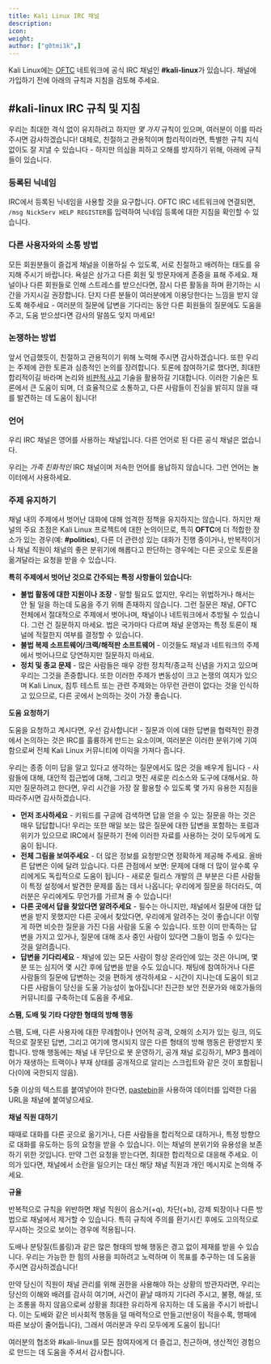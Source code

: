 ```yaml
---
title: Kali Linux IRC 채널
description:
icon:
weight:
author: ["g0tmi1k",]
---
```


Kali Linux에는 [OFTC](https://oftc.net/) 네트워크에 공식 IRC 채널인 **#kali-linux**가 있습니다. 채널에 가입하기 전에 아래의 규칙과 지침을 검토해 주세요.

## #kali-linux IRC 규칙 및 지침

우리는 최대한 격식 없이 유지하려고 하지만 _몇 가지_ 규칙이 있으며, 여러분이 이를 따라주시면 감사하겠습니다! 대체로, 친절하고 관용적이며 합리적이라면, 특별한 규칙 지식 없이도 잘 지낼 수 있습니다 - 하지만 의심을 피하고 오해를 방지하기 위해, 아래에 규칙들이 있습니다.

### 등록된 닉네임

IRC에서 등록된 닉네임을 사용할 것을 요구합니다. OFTC IRC 네트워크에 연결되면, `/msg NickServ HELP REGISTER`를 입력하여 닉네임 등록에 대한 지침을 확인할 수 있습니다.

### 다른 사용자와의 소통 방법

모든 회원분들이 즐겁게 채널을 이용하실 수 있도록, 서로 친절하고 배려하는 태도를 유지해 주시기 바랍니다. 욕설은 삼가고 다른 회원 및 방문자에게 존중을 표해 주세요. 채널이나 다른 회원들로 인해 스트레스를 받으신다면, 잠시 다른 활동을 하며 환기하는 시간을 가지시길 권장합니다. 단지 다른 분들이 여러분에게 이용당한다는 느낌을 받지 않도록 해주세요 - 여러분의 질문에 답변을 기다리는 동안 다른 회원들의 질문에도 도움을 주고, 도움 받으셨다면 감사의 말씀도 잊지 마세요!

### 논쟁하는 방법

앞서 언급했듯이, 친절하고 관용적이기 위해 노력해 주시면 감사하겠습니다. 또한 우리는 주제에 관한 토론과 심층적인 논의를 장려합니다. 토론에 참여하기로 했다면, 최대한 합리적이길 바라며 논리와 [비판적 사고](https://www.criticalthinking.org/) 기술을 활용하길 기대합니다. 이러한 기술은 토론에서 큰 도움이 되며, 더 효율적으로 소통하고, 다른 사람들이 진실을 밝히지 않을 때를 발견하는 데 도움이 됩니다!

### 언어

우리 IRC 채널은 영어를 사용하는 채널입니다. 다른 언어로 된 다른 공식 채널은 없습니다.

우리는 _가족 친화적인_ IRC 채널이며 저속한 언어를 용납하지 않습니다. 그런 언어는 놀이터에서 사용하세요.

### 주제 유지하기

채널 내의 주제에서 벗어난 대화에 대해 엄격한 정책을 유지하지는 않습니다. 하지만 채널의 주요 초점은 Kali Linux 프로젝트에 대한 논의이므로, 특히 **OFTC**에 더 적합한 장소가 있는 경우(예: **#politics**), 다른 더 관련성 있는 대화가 진행 중이거나, 반복적이거나 채널 직원이 채널의 좋은 분위기에 해롭다고 판단하는 경우에는 다른 곳으로 토론을 옮겨달라는 요청을 받을 수 있습니다.

**특히 주제에서 벗어난 것으로 간주되는 특정 사항들이 있습니다:**

- **불법 활동에 대한 지원이나 조장** - 말할 필요도 없지만, 우리는 위법하거나 해서는 안 될 일을 하는데 도움을 주기 위해 존재하지 않습니다. 그런 질문은 채널, OFTC 전체에서 절대적으로 주제에서 벗어나며, 채널이나 네트워크에서 추방될 수 있습니다. 그런 건 질문하지 마세요. 법은 국가마다 다르며 채널 운영자는 특정 토론이 채널에 적절한지 여부를 결정할 수 있습니다.
- **불법 복제 소프트웨어/크랙/해적판 소프트웨어** - 이것들도 채널과 네트워크의 주제에서 벗어나므로 당연하지만 질문하지 마세요.
- **정치 및 종교 문제** - 많은 사람들은 매우 강한 정치적/종교적 신념을 가지고 있으며 우리는 그것을 존중합니다. 또한 이러한 주제가 변동성이 크고 논쟁의 여지가 있으며 Kali Linux, 침투 테스트 또는 관련 주제와는 아무런 관련이 없다는 것을 인식하고 있으므로, 다른 곳에서 논의하는 것이 가장 좋습니다.

**도움 요청하기**

도움을 요청하고 계시다면, 우선 감사합니다! - 질문과 이에 대한 답변을 협력적인 환경에서 논의하는 것은 IRC를 훌륭하게 만드는 요소이며, 여러분은 이러한 분위기에 기여함으로써 전체 Kali Linux 커뮤니티에 이익을 가져다 줍니다.

우리는 종종 이미 답을 알고 있다고 생각하는 질문에서도 많은 것을 배우게 됩니다 - 사람들에 대해, 대안적 접근법에 대해, 그리고 멋진 새로운 리소스와 도구에 대해서요. 하지만 질문하려고 한다면, 우리 시간을 가장 잘 활용할 수 있도록 몇 가지 유용한 지침을 따라주시면 감사하겠습니다.

- **먼저 조사하세요** - 키워드를 구글에 검색하면 답을 얻을 수 있는 질문을 하는 것은 매우 답답합니다! 우리는 또한 매일 보는 많은 질문에 대한 답변을 포함하는 포럼과 위키가 있으므로 IRC에서 질문하기 전에 이러한 자료를 사용하는 것이 모두에게 도움이 됩니다.
- **전체 그림을 보여주세요** - 더 많은 정보를 요청받으면 정확하게 제공해 주세요. 올바른 답변은 이에 달려 있습니다. 다른 관점에서 보면: 문제에 대해 더 많이 알수록 우리에게도 독립적으로 도움이 됩니다 - 새로운 릴리스 개발의 큰 부분은 다른 사람들이 특정 설정에서 발견한 문제를 돕는 데서 나옵니다; 우리에게 질문을 하더라도, 여러분은 우리에게도 무언가를 가르쳐 줄 수 있습니다!
- **다른 곳에서 답을 찾았다면 알려주세요** - 필수는 아니지만, 채널에서 질문에 대한 답변을 받지 못했지만 다른 곳에서 찾았다면, 우리에게 알려주는 것이 좋습니다! 이렇게 하면 비슷한 질문을 가진 다음 사람을 도울 수 있습니다. 또한 이미 만족하는 답변을 가지고 있거나, 질문에 대해 조사 중인 사람이 있다면 그들이 멈출 수 있다는 것을 알려줍니다.
- **답변을 기다리세요** - 채널에 있는 모든 사람이 항상 온라인에 있는 것은 아니며, 몇 분 또는 심지어 몇 시간 후에 답변을 받을 수도 있습니다. 채팅에 참여하거나 다른 사람들의 질문에 답변하는 것을 편하게 생각하세요 - 시간이 지나는데 도움이 되고 다른 사람들이 당신을 도울 가능성이 높아집니다! 친근한 보안 전문가와 애호가들의 커뮤니티를 구축하는데 도움을 주세요.

**스팸, 도배 및 기타 다양한 형태의 방해 행동**

스팸, 도배, 다른 사용자에 대한 무례함이나 언어적 공격, 오해의 소지가 있는 링크, 의도적으로 잘못된 답변, 그리고 여기에 명시되지 않은 다른 형태의 방해 행동은 환영받지 못합니다. 방해 행동에는 채널 내 무단으로 봇 운영하기, 공개 채널 로깅하기, MP3 플레이어가 재생하는 트랙이나 부재 상태를 공개적으로 알리는 스크립트와 같은 것이 포함됩니다(이에 국한되지 않음).

5줄 이상의 텍스트를 붙여넣어야 한다면, [pastebin](https://pastebin.com/)을 사용하여 데이터를 입력한 다음 URL을 채널에 붙여넣으세요.

**채널 직원 대하기**

때때로 대화를 다른 곳으로 옮기거나, 다른 사람들을 합리적으로 대하거나, 특정 방향으로 대화를 유도하는 등의 요청을 받을 수 있습니다. 이는 채널의 분위기와 유용성을 보존하기 위한 것입니다. 만약 그런 요청을 받는다면, 최대한 합리적으로 대응해 주세요. 이의가 있다면, 채널에서 소란을 일으키는 대신 해당 채널 직원과 개인 메시지로 논의해 주세요.

**규율**

반복적으로 규칙을 위반하면 채널 직원이 음소거(+q), 차단(+b), 강제 퇴장이나 다른 방법으로 채널에서 제거할 수 있습니다. 특히 규칙에 주의를 환기시킨 후에도 고의적으로 무시하는 것으로 보이는 경우에 적용됩니다.

도배나 분탕질(트롤링)과 같은 많은 형태의 방해 행동은 경고 없이 제재를 받을 수 있습니다. 우리는 가능한 한 힘의 사용을 피하려고 노력하며 이 목표를 추구하는 데 도움을 주시면 감사하겠습니다!

만약 당신이 직원이 채널 관리를 위해 권한을 사용해야 하는 상황의 방관자라면, 우리는 당신의 이해와 배려를 감사히 여기며, 사건이 끝날 때까지 기다려 주시고, 불평, 해설, 또는 조롱을 하지 않음으로써 상황을 최대한 유리하게 유지하는 데 도움을 주시기 바랍니다. 이는 도배와 같은 비사회적 행동을 덜 매력적으로 만들고(반응이 적을수록, 행패에 따른 보상이 줄어듭니다), 그래서 여러분과 우리 모두에게 도움이 됩니다!

여러분의 협조와 #kali-linux를 모든 참여자에게 더 즐겁고, 친근하며, 생산적인 경험으로 만드는 데 도움을 주셔서 감사합니다.
